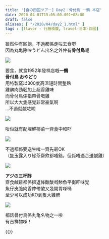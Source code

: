 ```yaml
---
title: '[食の四国ツアー] Day2：骨付鳥 一鶴 本店'
date: 2020-04-01T15:05:00.001+08:00
draft: false
aliases: [ "/2020/04/day2_1.html" ]
tags : [flavor - 行膳積腹, travel-日本-四國]
---
```


雖然仲有啲飽，不過都係走咗去食嘢  
因為丸亀除咗うどん出名之外仲有**骨付鳥**呢  

![](/images/shikoku2d.jpg)

要食，就食1952年發祥店嘅**一鶴**  
**骨付鳥 おやどり**  
用特製窯以300度高溫短時間整熟  
雞髀肉勁韌加上超香雞味  
而骨付鳥係指帶骨嘅雞  
所以大大隻感覺非常豪氣啊  
...不過就鹹咗啲  

![](/images/shikoku2d1.jpg)

咁佢就有配埋鮮椰菜一齊食中和吓  

![](/images/shikoku2d2.jpg)

不過都係要送生啤一齊先最OK  
（隻玉露入り緑茶齋飲都唔錯，但係唔適合送鹹雞）  

![](/images/shikoku2d3.jpg)

**アジの三杯酢**  
齋食鹹雞都係搵返條酸酸嘅鯵魚平衡吓味覺  
魚仔皮脆肉香仲帶酸又幾開胃㗎喎  
至少可以成功KO到隻大雞髀  

![](/images/shikoku2d4.jpg)

都話骨付鳥係丸亀名物之一啦  
有吉祥物㗎！  
  

{{<shikoku>}}
  
